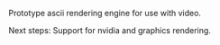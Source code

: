 Prototype ascii rendering engine for use with video. 

Next steps:
Support for nvidia and graphics rendering.
